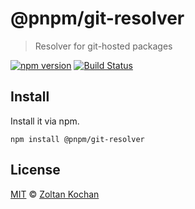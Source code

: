 # @pnpm/git-resolver

> Resolver for git-hosted packages

<!--@shields('npm', 'travis')-->
[![npm version](https://img.shields.io/npm/v/@pnpm/git-resolver.svg)](https://www.npmjs.com/package/@pnpm/git-resolver) [![Build Status](https://img.shields.io/travis/pnpm/git-resolver/master.svg)](https://travis-ci.org/pnpm/git-resolver)
<!--/@-->

## Install

Install it via npm.

    npm install @pnpm/git-resolver

## License

[MIT](./LICENSE) © [Zoltan Kochan](https://www.kochan.io/)
